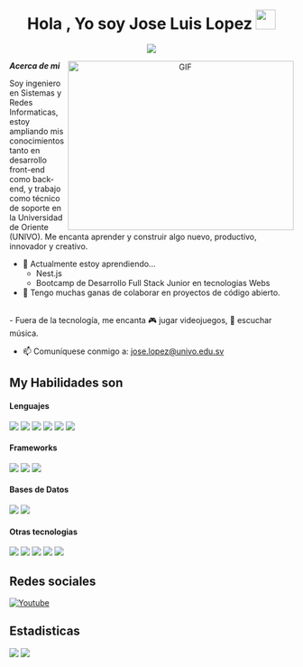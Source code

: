 <h1 align="center"><b>Hola , Yo soy Jose Luis Lopez </b><img src="https://media.giphy.com/media/hvRJCLFzcasrR4ia7z/giphy.gif" width="35"></h1>
<!--  -->
<p align="center">
  <a href="https://github.com/DenverCoder1/readme-typing-svg"><img src="https://readme-typing-svg.herokuapp.com?font=Time+New+Roman&color=cyan&size=25&center=true&vCenter=true&width=600&height=100&lines=Jose+Luis+Lopez+Salmeron..&hearts;++;Soy+Front-End+Developer,;Backend+Developer,;Data+Analyst,;Siempre+aprendiendo/Investigador,;Me+gusta+aprender+nuevas+tecnologias..<3"></a>
</p>

<a target="_blank" align="center">
  <img align="right" top="500" height="300" width="400" alt="GIF" src="https://media.giphy.com/media/SWoSkN6DxTszqIKEqv/giphy.gif">
</a>

***Acerca de mi***

Soy ingeniero en Sistemas y Redes Informaticas, estoy ampliando mis conocimientos tanto en desarrollo front-end como back-end, y trabajo como técnico de soporte en la Universidad de Oriente (UNIVO). Me encanta aprender y construir algo nuevo, productivo, innovador y creativo.
- 🌱 Actualmente estoy aprendiendo...
  - Nest.js
  - Bootcamp de Desarrollo Full Stack Junior en tecnologias Webs
- 👯 Tengo muchas ganas de colaborar en proyectos de código abierto.
<br>
- Fuera de la tecnología, me encanta 🎮 jugar videojuegos, 🎵 escuchar música.

- 📫 Comuníquese conmigo a: <a href="joselopez@univo.edu.sv">jose.lopez@univo.edu.sv</a>

## My Habilidades son

<h4> Lenguajes </h4>
<span> 
  <img src="https://img.shields.io/badge/HTML5-E34F26?style=for-the-badge&logo=html5&logoColor=white">
  <img src="https://img.shields.io/badge/CSS3-1572B6?style=for-the-badge&logo=css3&logoColor=white">
  <img src="https://img.shields.io/badge/JavaScript-F7DF1E?style=for-the-badge&logo=javascript&logoColor=black">
  <img src="https://img.shields.io/badge/.NET-5C2D91?style=for-the-badge&logo=.net&logoColor=white">
  <img src="https://img.shields.io/badge/python-3670A0?style=for-the-badge&logo=python&logoColor=ffdd54">
  <img src= "https://img.shields.io/badge/typescript-%23007ACC.svg?style=for-the-badge&logo=typescript&logoColor=white">
</span>

<h4> Frameworks </h4>
 <span>
  <img src="https://img.shields.io/badge/laravel-%23FF2D20.svg?style=for-the-badge&logo=laravel&logoColor=white">
  <img src="https://img.shields.io/badge/node.js-6DA55F?style=for-the-badge&logo=node.js&logoColor=white">
   <img src="https://img.shields.io/badge/react-%2320232a.svg?style=for-the-badge&logo=react&logoColor=%2361DAFB">
 </span>

<h4> Bases de Datos </h4>
 <span>
  <img src="https://img.shields.io/badge/MySQL-00000F?style=for-the-badge&logo=mysql&logoColor=white">
  <img src="https://img.shields.io/badge/postgres-%23316192.svg?style=for-the-badge&logo=postgresql&logoColor=white">
 </span>

<h4> Otras tecnologias </h4>
<span>
    <img src="https://img.shields.io/badge/Git-F05032?style=for-the-badge&logo=git&logoColor=white">
    <img src="https://img.shields.io/badge/Notion-%23000000.svg?style=for-the-badge&logo=notion&logoColor=white">
    <img src="https://img.shields.io/badge/Canva-%2300C4CC.svg?style=for-the-badge&logo=Canva&logoColor=white">
    <img src="https://img.shields.io/badge/Visual%20Studio%20Code-0078d7.svg?style=for-the-badge&logo=visual-studio-code&logoColor=white">
    <img src="https://img.shields.io/badge/adobe%20photoshop-%2331A8FF.svg?style=for-the-badge&logo=adobe%20photoshop&logoColor=white">

</span>



## Redes sociales




<a href="https://www.youtube.com/@joseluislopez9435">
  <img src="https://img.shields.io/badge/YouTube-%23FF0000.svg?style=for-the-badge&logo=YouTube&logoColor=white" alt="Youtube">
</a>

<h2>Estadisticas</h2> 

[![](https://github-readme-stats.vercel.app/api?username=joselopez9888&show_icons=true&theme=tokyonight&hide_border=true&locale=en)](https://github.com/joselopez9888)
[![](https://github-readme-streak-stats.herokuapp.com/?user=joselopez9888&theme=material-palenight)](https://github.com/joselopez9888)
</div>
